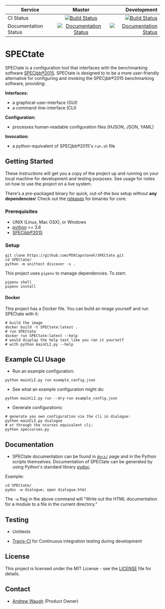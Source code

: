 | Service        | Master           | Development  |
| ------------- |:-------------:| ------------------:|
| CI Status      | [![Build Status](https://travis-ci.org/PDXCapstoneF/SPECtate.svg?branch=master)](https://travis-ci.org/PDXCapstoneF/SPECtate)    | [![Build Status](https://travis-ci.org/PDXCapstoneF/SPECtate.svg?branch=dev)](https://travis-ci.org/PDXCapstoneF/SPECtate) |
| Documentation Status | [![Documentation Status](https://readthedocs.org/projects/spectate/badge/?version=latest)](https://spectate.readthedocs.io/en/latest/?badge=latest) | [![Documentation Status](https://readthedocs.org/projects/spectate/badge/?version=dev)](https://spectate.readthedocs.io/en/latest/?badge=dev) |

# SPECtate

SPECtate is a configuration tool that interfaces with the benchmarking software [SPECjbb®2015](https://www.spec.org/jbb2015/). SPECtate is designed to to be a more user-friendly alternative for configuring and invoking the SPECjbb®2015 benchmarking software, providing: 

**Interfaces:**
* a graphical-user-interface (GUI) 
* a command-line-interface (CLI)

**Configuration:**
* processes human-readable configuration files (HJSON, JSON, YAML)

**Invocation:**
* a python-equivalent of SPECjbb®2015's `run.sh` file


## Getting Started

These instructions will get you a copy of the project up and running on your local machine for development and testing purposes. See usage for notes on how to use the project on a live system.

There's a pre-packaged binary for quick, out-of-the box setup without **any dependencies**! Check out the [releases](https://github.com/PDXCapstoneF/SPECtate/releases) for binaries for core.

### Prerequisites

* UNIX (Linux, Mac OSX), or Windows
* [python](https://www.python.org/downloads/) >= 3.6
* [SPECjbb®2015](https://www.spec.org/order.html)


### Setup

```shell
git clone https://github.com/PDXCapstoneF/SPECtate.git
cd SPECtate/
python -m unittest discover -s .
```

This project uses `pipenv` to manage dependencies. To start:

```
pipenv shell
pipenv install
```


#### Docker

This project has a Docker file. You can build an image 
yourself and run SPECtate with it:

```shell
# build the image
docker build -t SPECtate:latest .
# run SPECtate
docker run SPECtate:latest --help
# would display the help text like you ran it yourself
# with python mainCLI.py --help
```


## Example CLI Usage

* Run an example configuration:
```
python mainCLI.py run example_config.json
```

* See what an example configuration might do:
```
python mainCLI.py run --dry-run example_config.json
```

* Generate configurations:
```
# generate you own configuration via the cli in dialogue:
python mainCLI.py dialogue
# or through the ncurses equivalent cli:
python speccurses.py
```


## Documentation

* SPECtate documentation can be found in [`docs/`](docs/) page and in the Python scripts themselves. Documentation of SPECtate can be generated by using Python's standard library [pydoc](https://docs.python.org/2/library/pydoc.html).

Example:

```
cd SPECtate/
pydoc -w dialogue; open dialogue.html
```

The `-w` flag in the above command will "Write out the HTML documentation for a module to a file in the current directory."

## Testing

* Unittests 

* [Travis-CI](https://travis-ci.org/PDXCapstoneF/SPECtate) for Continuous integration testing during development


## License

This project is licensed under the MIT License - see the [LICENSE](https://github.com/PDXCapstoneF/SPECtate/blob/dev/README.md) file for details.

## Contact

* [Andrew Waugh](mailto:ZonrZero@gmail.com) (Product Owner)
